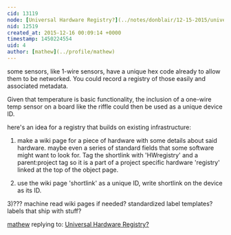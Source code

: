 ```yaml
---
cid: 13119
node: [Universal Hardware Registry?](../notes/donblair/12-15-2015/universal-hardware-registry)
nid: 12519
created_at: 2015-12-16 00:09:14 +0000
timestamp: 1450224554
uid: 4
author: [mathew](../profile/mathew)
---
```


some sensors, like 1-wire sensors, have a unique hex code already to allow them to be networked.  You could record a registry of those easily and associated metadata. 

Given that temperature is basic functionality, the inclusion of a one-wire temp sensor on a board like the riffle could then be used as a unique device ID. 

here's an idea for a registry that builds on existing infrastructure:

1) make a wiki page for a piece of hardware with some details about said hardware.  maybe even a series of standard fields that some software might want to look for.
Tag the shortlink with 'HWregistry' and a parent:project tag so it is a part of a project specific hardware 'registry' linked at the top of the object page.

2) use the wiki page 'shortlink' as a unique ID, write shortlink on the device as its ID.

3)??? machine read wiki pages if needed? standardized label templates? labels that ship with stuff?

[mathew](../profile/mathew) replying to: [Universal Hardware Registry?](../notes/donblair/12-15-2015/universal-hardware-registry)

